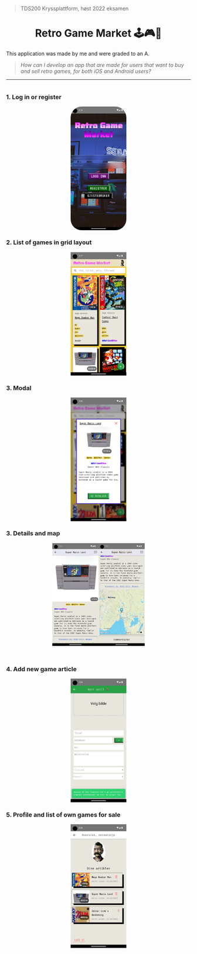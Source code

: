 > TDS200 Kryssplattform, høst 2022 eksamen
<h1 align="center">
Retro Game Market 🕹️🎮🎰
</h1>

This application was made by me and were graded to an A.

> _How can I develop an app that are made for users that want to buy and sell retro games, for both iOS and Android users?_

---

<div style="display: flex; flex-direction: column; flex-wrap: wrap; width: 100%; gap: 30px">
  <div>
    <h3>1. Log in or register</h3>
    <div style="display: flex; flex-direction: row; justify-content: center">
      <img style="width: 30%; border-radius: 30px; border-collapse: separate; " alt="authentication start" src="/public/assets/readme-images/auth.png"/>
    </div>
  </div>
  <div>
		<h3>2. List of games in grid layout</h3>
    <div style="display: flex; flex-direction: row; justify-content: center">
      <img style="width: 30%" alt="games listing" src="/public/assets/readme-images/gridlayout.png"/>
    </div>
  </div>
  <div>
    <h3>3. Modal</h3>
    <div style="display: flex; flex-direction: row; justify-content: center">
      <img style="width: 30%" alt="intro modal1" src="/public/assets/readme-images/article-modal.png"/>
		</div>
	</div>
  <div>
    <h3>3. Details and map</h3>
    <div style="display: flex; flex-direction: row; justify-content: center">
      <img style="width: 25%" alt="intro modal1" src="/public/assets/readme-images/detail1.png"/>
      <img style="width: 25%" alt="intro modal1" src="/public/assets/readme-images/detail2.png"/>
		</div>
	</div>
	<div>
    <h3>4. Add new game article</h3>
    <div style="display: flex; flex-direction: row; justify-content: center">
      <img style="width: 30%" alt="intro modal1" src="/public/assets/readme-images/add-new-article.png"/>
		</div>
	</div>
	<div>
    <h3>5. Profile and list of own games for sale</h3>
    <div style="display: flex; flex-direction: row; justify-content: center">
      <img style="width: 30%" alt="intro modal1" src="/public/assets/readme-images/user.png"/>
		</div>
	</div>
</div>






















